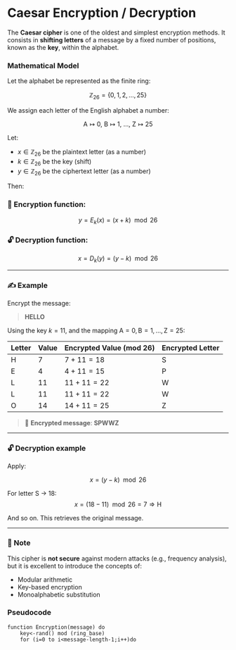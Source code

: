 # Caesar Encryption / Decryption

The **Caesar cipher** is one of the oldest and simplest encryption methods. It consists in **shifting letters** of a message by a fixed number of positions, known as the **key**, within the alphabet.

###  Mathematical Model

Let the alphabet be represented as the finite ring:

$$
\mathbb{Z}_{26} = \{0, 1, 2, \dots, 25\}
$$

We assign each letter of the English alphabet a number:

$$
\text{A} \mapsto 0,\ \text{B} \mapsto 1,\ \dots,\ \text{Z} \mapsto 25
$$

Let:

- $x \in \mathbb{Z}_{26}$ be the plaintext letter (as a number)
- $k \in \mathbb{Z}_{26}$ be the key (shift)
- $y \in \mathbb{Z}_{26}$ be the ciphertext letter (as a number)

Then:

### 🔐 Encryption function:

$$
y = E_k(x) = (x + k) \mod 26
$$

### 🔓 Decryption function:

$$
x = D_k(y) = (y - k) \mod 26
$$

---

### ✍️ Example

Encrypt the message:

> **HELLO**

Using the key $k = 11$, and the mapping  $\text{A} = 0, \text{B} = 1, \dots, \text{Z} = 25$:

| Letter | Value | Encrypted Value (mod 26) | Encrypted Letter |
|--------|--------|--------------------------|------------------|
| H      | 7      | $7 + 11 = 18$         | S                |
| E      | 4      | $4 + 11 = 15$         | P                |
| L      | 11     | $11 + 11 = 22$        | W                |
| L      | 11     | $11 + 11 = 22$        | W                |
| O      | 14     | $14 + 11 = 25$        | Z                |

> 🔐 **Encrypted message**: **SPWWZ**

---

### 🔓 Decryption example

Apply:

$$
x = (y - k) \mod 26
$$

For letter S → 18:
$$x = (18 - 11) \mod 26 = 7 \Rightarrow \text{H}$$

And so on. This retrieves the original message.

---

### 🧾 Note

This cipher is **not secure** against modern attacks (e.g., frequency analysis), but it is excellent to introduce the concepts of:

- Modular arithmetic
- Key-based encryption
- Monoalphabetic substitution

### Pseudocode

```Pseudo
function Encryption(message) do
    key<-rand() mod (ring_base)
    for (i=0 to i<message-length-1;i++)do



```
